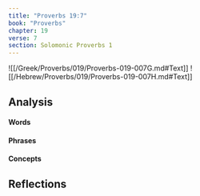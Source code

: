 ```yaml
---
title: "Proverbs 19:7"
book: "Proverbs"
chapter: 19
verse: 7
section: Solomonic Proverbs 1
---
```

![[/Greek/Proverbs/019/Proverbs-019-007G.md#Text]]
![[/Hebrew/Proverbs/019/Proverbs-019-007H.md#Text]]

## Analysis

#### Words

#### Phrases

#### Concepts

## Reflections

